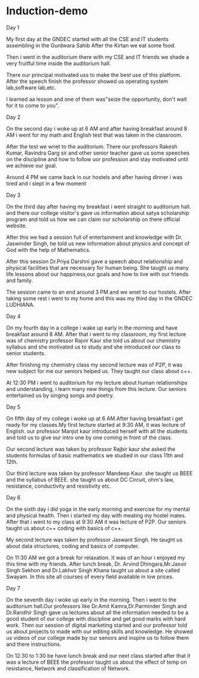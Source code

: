 # Induction-demo

Day 1

My first day at the GNDEC started with all the CSE and IT students 
assembling in the Gurdwara Sahib 
After the Kirtan we eat some food.

Then i went in the auditorium 
there with my CSE and IT friends 
we shade a very fruitful time inside the auditorium hall.

There our principal motivated uss 
to make the best use of this platform. After the speech finish the professor showed us operating system lab,software lab,etc.

I learned aa lesson and one of 
them was"seize the opportunity,
don't wait for it to come to you".

Day 2

On the second day i woke  up at 
6 AM and after having breakfast 
around 8 AM i went for my math and English test that was taken in the 
classroom. 

After the test we wnet to the auditorium. There our professors 
Rakesh Kumar, Ravindra Garg sir
and other senior teacher gave us some speeches on the discipline 
and how to follow uor profession
and stay motivated until we achieve 
our goal.

Around 4 PM we came back in our hostels and  after having dinner i 
was tired and i slept in a few  moment 


Day 3

On the third day after having my breakfast i went straight to auditorium hall. and there our college visitor's gave us information about satya scholarship program and told us how we can claim our scholarship on there official website.

After this we had a session full of 
entertainment and knowledge with Dr.
Jaswinder Singh, he told us new 
information about physics and concept of God with the help of Mathematics.

After this session Dr.Priya Darshni 
gave a speech about relationship and physical facilities that are necessary for human being. She taught us many life lessons about our happiness,our goals and how to 
live with our friends and family.

The session came to an end around 
3 PM and we wnet to our hostels.
After taking some rest i went to my home and this was my third day in the GNDEC LUDHIANA.

Day 4

On my fourth day in a college 
i wake up early in the morning 
and have breakfast around 8 AM.
After that i went to my classroom,
my first lecture was of chemistry 
professor Rajvir Kaur she told us about our chemistry syllabus and 
she motivated us to study and she introduced our class to senior students.

After finishing my chemistry class 
my second lecture was of P2P,
it was new subject for me our seniors helped us. They taught our class about c++. 

At 12:30 PM i went to auditorium 
for my lecture about human relationships and understanding,
i learn many new things from this lecture. Our seniors entertained
us by singing songs and poetry.

Day 5

On fifth day of my college i woke up
at 6 AM.After having breakfast i
get ready for my classes.My first lecture started at 9:30 AM, it was
lecture of English. our professor 
Manjot kaur introduced herself 
with all the students and told us 
to give our intro one by one 
coming in front of the class.

Our second lecture was taken by professor Rajbir kaur she asked 
the students formulas of basic mathematics we studied in our class 
11th and 12th.

Our third lecture was taken by professor Mandeep Kaur. she taught 
us BEEE and the syllabus of BEEE.
she taught us about DC Circuit,
ohm's law, resistance, conductivity and resistivity etc. 

Day 6

On the sixth day i did yoga in the early morning and  exercise for my mental and physical health. Then i 
started my day with meating my hostel mates. After that i went to my class at 9:30 AM it was lecture of P2P. Our seniors taught us about c++ coding with basics of 
c++. 

My second lecture was taken by professor Jaswant Singh. He taught us about data structures, coding and basics of computer.

On 11:30 AM we got a break for relaxation. It was of an hour 
i enjoyed my this time with my friends. After lunch break, Dr.
Arvind Dhingara,Mr.Jasvir Singh Sekhon and Dr.Lakhvir Singh Khana
taught us about a site called Swayam. In this site all courses 
of every field available in low prices. 

Day 7

On the seventh day i woke up early in the morning. Then i went to the auditorium hall.Our professors like Dr.Amit Kamra,Dr.Parminder 
Singh and Dr.Randhir Singh gave us lectures about all the information 
needed to be a good student of 
our college with discipline and get good marks with hard work.
Then our session of digital marketing started and our professor told us about projects
to made with our editing skills 
and knowledge. He showed us videos of our college made by our seniors
and inspire us to follow them and there instructions.

On 12:30 to 1:30 be have lunch break and our next class started after that it was a lecture of
BEEE the professor taught us about the effect of temp on resistance,
Network and classification of Network.







